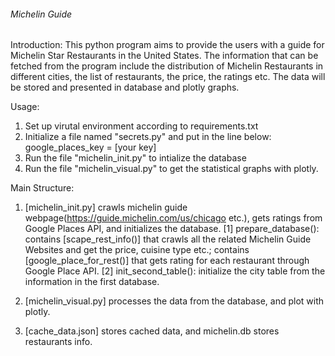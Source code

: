######  Michelin Guide  ######

Introduction:
This python program aims to provide the users with a guide for Michelin Star Restaurants in the United States. The information that can be fetched from the program include the distribution of Michelin Restaurants in different cities, the list of restaurants, the price, the ratings etc.
The data will be stored and presented in database and plotly graphs.

Usage:
1. Set up virutal environment according to requirements.txt
2. Initialize a file named "secrets.py" and put in the line below:
                google_places_key = [your key]
3. Run the file "michelin_init.py" to intialize the database
4. Run the file "michelin_visual.py" to get the statistical graphs with plotly.

Main Structure:
1. [michelin_init.py] crawls michelin guide webpage(https://guide.michelin.com/us/chicago etc.), gets ratings from Google Places API, and initializes the database.
[1] prepare_database():
contains [scape_rest_info()] that crawls all the related Michelin Guide Websites and get the price, cuisine type etc.;
    contains [google_place_for_rest()] that gets rating for each restaurant through Google Place API.
[2] init_second_table(): initialize the city table from the information in the first database.

2. [michelin_visual.py] processes the data from the database, and plot with plotly.
3. [cache_data.json] stores cached data, and michelin.db stores restaurants info.


